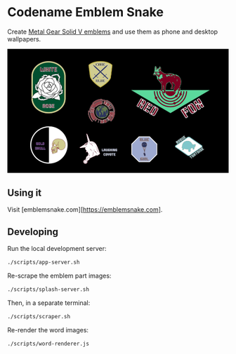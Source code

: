 # Codename Emblem Snake

Create [Metal Gear Solid V emblems](https://metalgear.fandom.com/wiki/Emblem) and use them as phone and desktop wallpapers.

![Example emblems you could create](assets/hero-image.png)

## Using it

Visit [emblemsnake.com][https://emblemsnake.com].

## Developing

Run the local development server:

```sh
./scripts/app-server.sh
```

Re-scrape the emblem part images:

```sh
./scripts/splash-server.sh
```

Then, in a separate terminal:

```sh
./scripts/scraper.sh
```

Re-render the word images:

```sh
./scripts/word-renderer.js
```
